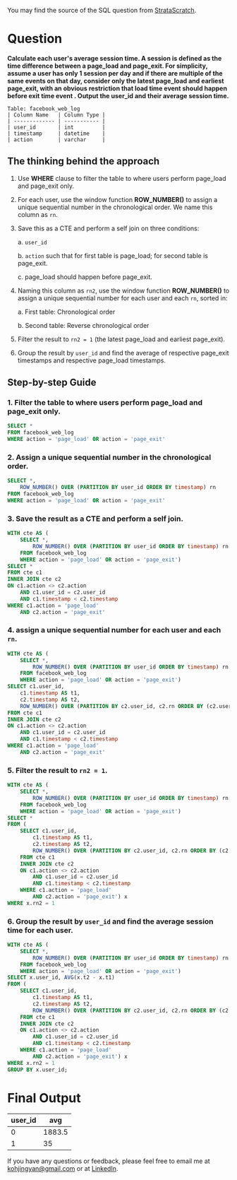 You may find the source of the SQL question from [StrataScratch](https://platform.stratascratch.com/coding/10352-users-by-avg-session-time?code_type=1).

# Question

**Calculate each user's average session time. A session is defined as the time difference between a page_load and page_exit. For simplicity, assume a user has only 1 session per day and if there are multiple of the same events on that day, consider only the latest page_load and earliest page_exit, with an obvious restriction that load time event should happen before exit time event . Output the user_id and their average session time.**


````
Table: facebook_web_log
| Column Name   | Column Type |
| ------------- | ----------- |
| user_id       | int         |
| timestamp     | datetime    |
| action        | varchar     |
````

## The thinking behind the approach
1. Use **WHERE** clause to filter the table to where users perform page_load and page_exit only.
2. For each user, use the window function **ROW_NUMBER()** to assign a unique sequential number in the chronological order. We name this column as `rn`.
3. Save this as a CTE and perform a self join on three conditions:

    a. `user_id`
    
    b. `action` such that for first table is page_load; for second table is page_exit.
    
    c. page_load should happen before page_exit.
    
4. Naming this column as `rn2`, use the window function **ROW_NUMBER()** to assign a unique sequential number for each user and each `rn`, sorted in:

    a. First table: Chronological order 
    
    b. Second table: Reverse chronological order
    
5. Filter the result to `rn2 = 1` (the latest page_load and earliest page_exit).
6. Group the result by `user_id` and find the average of respective page_exit timestamps and respective page_load timestamps.

## Step-by-step Guide
### 1. Filter the table to where users perform page_load and page_exit only.
````sql
SELECT *
FROM facebook_web_log
WHERE action = 'page_load' OR action = 'page_exit'
````

### 2. Assign a unique sequential number in the chronological order.
````sql
SELECT *, 
	ROW_NUMBER() OVER (PARTITION BY user_id ORDER BY timestamp) rn
FROM facebook_web_log
WHERE action = 'page_load' OR action = 'page_exit'
````

### 3. Save the result as a CTE and perform a self join.
````sql
WITH cte AS (
	SELECT *, 
		ROW_NUMBER() OVER (PARTITION BY user_id ORDER BY timestamp) rn
	FROM facebook_web_log
	WHERE action = 'page_load' OR action = 'page_exit')
SELECT *
FROM cte c1
INNER JOIN cte c2
ON c1.action <> c2.action 
	AND c1.user_id = c2.user_id
	AND c1.timestamp < c2.timestamp
WHERE c1.action = 'page_load' 
	AND c2.action = 'page_exit'
````

### 4. assign a unique sequential number for each user and each `rn`.

````sql
WITH cte AS (
	SELECT *, 
		ROW_NUMBER() OVER (PARTITION BY user_id ORDER BY timestamp) rn
	FROM facebook_web_log
	WHERE action = 'page_load' OR action = 'page_exit')
SELECT c1.user_id,
	c1.timestamp AS t1, 
	c2.timestamp AS t2,
	ROW_NUMBER() OVER (PARTITION BY c2.user_id, c2.rn ORDER BY (c2.user_id, c2.rn) ASC, c1.rn DESC) rn2
FROM cte c1
INNER JOIN cte c2
ON c1.action <> c2.action 
	AND c1.user_id = c2.user_id
	AND c1.timestamp < c2.timestamp
WHERE c1.action = 'page_load' 
	AND c2.action = 'page_exit'
````

### 5. Filter the result to `rn2 = 1`.

````sql
WITH cte AS (
	SELECT *, 
		ROW_NUMBER() OVER (PARTITION BY user_id ORDER BY timestamp) rn
	FROM facebook_web_log
	WHERE action = 'page_load' OR action = 'page_exit')
SELECT *
FROM (
	SELECT c1.user_id,
		c1.timestamp AS t1, 
		c2.timestamp AS t2,
		ROW_NUMBER() OVER (PARTITION BY c2.user_id, c2.rn ORDER BY (c2.user_id, c2.rn) ASC, c1.rn DESC) rn2
	FROM cte c1
	INNER JOIN cte c2
	ON c1.action <> c2.action 
		AND c1.user_id = c2.user_id
		AND c1.timestamp < c2.timestamp
	WHERE c1.action = 'page_load' 
		AND c2.action = 'page_exit') x
WHERE x.rn2 = 1
````

### 6. Group the result by `user_id` and find the average session time for each user.

````sql
WITH cte AS (
	SELECT *, 
		ROW_NUMBER() OVER (PARTITION BY user_id ORDER BY timestamp) rn
	FROM facebook_web_log
	WHERE action = 'page_load' OR action = 'page_exit')
SELECT x.user_id, AVG(x.t2 - x.t1)
FROM (
	SELECT c1.user_id,
		c1.timestamp AS t1, 
		c2.timestamp AS t2,
		ROW_NUMBER() OVER (PARTITION BY c2.user_id, c2.rn ORDER BY (c2.user_id, c2.rn) ASC, c1.rn DESC) rn2
	FROM cte c1
	INNER JOIN cte c2
	ON c1.action <> c2.action 
		AND c1.user_id = c2.user_id
		AND c1.timestamp < c2.timestamp
	WHERE c1.action = 'page_load' 
		AND c2.action = 'page_exit') x
WHERE x.rn2 = 1
GROUP BY x.user_id;
````

# Final Output
| user_id | avg    |
| ------- | ------ |
| 0       | 1883.5 |
| 1       | 35     |

If you have any questions or feedback, please feel free to email me at kohjingyan@gmail.com or at [LinkedIn](https://www.linkedin.com/in/koh-jing-yan/).
